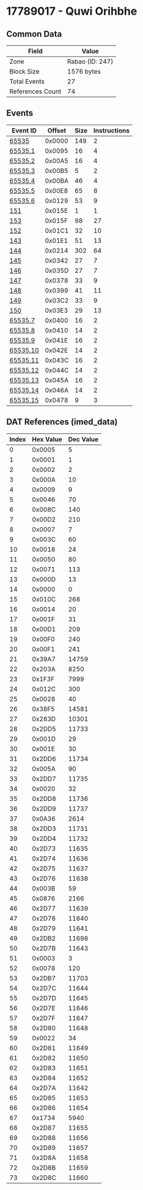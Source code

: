# 17789017 - Quwi Orihbhe

## Common Data

| Field            | Value           |
|------------------|-----------------|
| Zone             | Rabao (ID: 247) |
| Block Size       | 1576 bytes      |
| Total Events     | 27              |
| References Count | 74              |

## Events

| Event ID                  | Offset   |   Size |   Instructions |
|---------------------------|----------|--------|----------------|
| [65535](./65535.md)       | 0x0000   |    149 |              2 |
| [65535.1](./65535.1.md)   | 0x0095   |     16 |              4 |
| [65535.2](./65535.2.md)   | 0x00A5   |     16 |              4 |
| [65535.3](./65535.3.md)   | 0x00B5   |      5 |              2 |
| [65535.4](./65535.4.md)   | 0x00BA   |     46 |              4 |
| [65535.5](./65535.5.md)   | 0x00E8   |     65 |              8 |
| [65535.6](./65535.6.md)   | 0x0129   |     53 |              9 |
| [151](./151.md)           | 0x015E   |      1 |              1 |
| [153](./153.md)           | 0x015F   |     98 |             27 |
| [152](./152.md)           | 0x01C1   |     32 |             10 |
| [143](./143.md)           | 0x01E1   |     51 |             13 |
| [144](./144.md)           | 0x0214   |    302 |             64 |
| [145](./145.md)           | 0x0342   |     27 |              7 |
| [146](./146.md)           | 0x035D   |     27 |              7 |
| [147](./147.md)           | 0x0378   |     33 |              9 |
| [148](./148.md)           | 0x0399   |     41 |             11 |
| [149](./149.md)           | 0x03C2   |     33 |              9 |
| [150](./150.md)           | 0x03E3   |     29 |             13 |
| [65535.7](./65535.7.md)   | 0x0400   |     16 |              2 |
| [65535.8](./65535.8.md)   | 0x0410   |     14 |              2 |
| [65535.9](./65535.9.md)   | 0x041E   |     16 |              2 |
| [65535.10](./65535.10.md) | 0x042E   |     14 |              2 |
| [65535.11](./65535.11.md) | 0x043C   |     16 |              2 |
| [65535.12](./65535.12.md) | 0x044C   |     14 |              2 |
| [65535.13](./65535.13.md) | 0x045A   |     16 |              2 |
| [65535.14](./65535.14.md) | 0x046A   |     14 |              2 |
| [65535.15](./65535.15.md) | 0x0478   |      9 |              3 |

## DAT References (imed_data)

|   Index | Hex Value   |   Dec Value |
|---------|-------------|-------------|
|       0 | 0x0005      |           5 |
|       1 | 0x0001      |           1 |
|       2 | 0x0002      |           2 |
|       3 | 0x000A      |          10 |
|       4 | 0x0009      |           9 |
|       5 | 0x0046      |          70 |
|       6 | 0x008C      |         140 |
|       7 | 0x00D2      |         210 |
|       8 | 0x0007      |           7 |
|       9 | 0x003C      |          60 |
|      10 | 0x0018      |          24 |
|      11 | 0x0050      |          80 |
|      12 | 0x0071      |         113 |
|      13 | 0x000D      |          13 |
|      14 | 0x0000      |           0 |
|      15 | 0x010C      |         268 |
|      16 | 0x0014      |          20 |
|      17 | 0x001F      |          31 |
|      18 | 0x00D1      |         209 |
|      19 | 0x00F0      |         240 |
|      20 | 0x00F1      |         241 |
|      21 | 0x39A7      |       14759 |
|      22 | 0x203A      |        8250 |
|      23 | 0x1F3F      |        7999 |
|      24 | 0x012C      |         300 |
|      25 | 0x0028      |          40 |
|      26 | 0x38F5      |       14581 |
|      27 | 0x283D      |       10301 |
|      28 | 0x2DD5      |       11733 |
|      29 | 0x001D      |          29 |
|      30 | 0x001E      |          30 |
|      31 | 0x2DD6      |       11734 |
|      32 | 0x005A      |          90 |
|      33 | 0x2DD7      |       11735 |
|      34 | 0x0020      |          32 |
|      35 | 0x2DD8      |       11736 |
|      36 | 0x2DD9      |       11737 |
|      37 | 0x0A36      |        2614 |
|      38 | 0x2DD3      |       11731 |
|      39 | 0x2DD4      |       11732 |
|      40 | 0x2D73      |       11635 |
|      41 | 0x2D74      |       11636 |
|      42 | 0x2D75      |       11637 |
|      43 | 0x2D76      |       11638 |
|      44 | 0x003B      |          59 |
|      45 | 0x0876      |        2166 |
|      46 | 0x2D77      |       11639 |
|      47 | 0x2D78      |       11640 |
|      48 | 0x2D79      |       11641 |
|      49 | 0x2DB2      |       11698 |
|      50 | 0x2D7B      |       11643 |
|      51 | 0x0003      |           3 |
|      52 | 0x0078      |         120 |
|      53 | 0x2DB7      |       11703 |
|      54 | 0x2D7C      |       11644 |
|      55 | 0x2D7D      |       11645 |
|      56 | 0x2D7E      |       11646 |
|      57 | 0x2D7F      |       11647 |
|      58 | 0x2D80      |       11648 |
|      59 | 0x0022      |          34 |
|      60 | 0x2D81      |       11649 |
|      61 | 0x2D82      |       11650 |
|      62 | 0x2D83      |       11651 |
|      63 | 0x2D84      |       11652 |
|      64 | 0x2D7A      |       11642 |
|      65 | 0x2D85      |       11653 |
|      66 | 0x2D86      |       11654 |
|      67 | 0x1734      |        5940 |
|      68 | 0x2D87      |       11655 |
|      69 | 0x2D88      |       11656 |
|      70 | 0x2D89      |       11657 |
|      71 | 0x2D8A      |       11658 |
|      72 | 0x2D8B      |       11659 |
|      73 | 0x2D8C      |       11660 |
